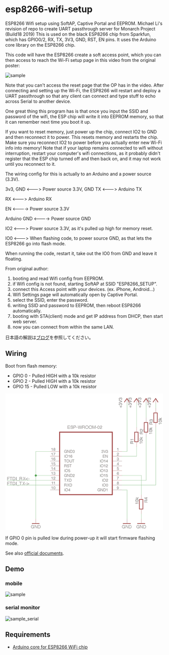 esp8266-wifi-setup
======

ESP8266 Wifi setup using SoftAP, Captive Portal and EEPROM. 
Michael Li's revision of repo to create UART passthrough server for Monarch Project (Build18 2019)
This is used on the black ESP8266 chip from Sparkfun, which has GPIO0/2, RX, TX, 3V3, GND, RST, EN pins.
It uses the Arduino core library on the ESP8266 chip.

This code will have the ESP8266 create a soft access point, which you can then access to reach the Wi-Fi
setup page in this video from the original poster:

![sample](http://3.bp.blogspot.com/-ETIrnJynYj8/VdzTZQfJqLI/AAAAAAAATPU/_qUS0v57Bk0/esp8266-wifi-setup.gif)

Note that you can't access the reset page that the OP has in the video.
After connecting and setting up the Wi-Fi, the ESP8266 will restart and deploy a UART passthrough
so that any client can connect and type stuff to echo across Serial to another device.

One great thing this program has is that once you input the SSID and password of the wifi,
the ESP chip will write it into EEPROM memory, so that it can remember next time you
boot it up. 

If you want to reset memory, just power up the chip, connect IO2 to GND and then reconnect it to power. 
This resets memory and restarts the chip. Make sure you reconnect IO2 to power
before you actually enter new Wi-Fi info into memory! Note that if your laptop remains connected to wifi
without interruption, restart your computer's wifi connections, as it probably didn't 
register that the ESP chip turned off and then back on, and it may not work until
you reconnect to it.


The wiring config for this is actually to an Arduino and a power source (3.3V).

3v3, GND <---> Power source 3.3V, GND
TX <---> Arduino TX

RX <---> Arduino RX

EN <----> Power source 3.3V

Arduino GND <----> Power source GND

IO2 <---> Power source 3.3V, as it's pulled up high for memory reset.

IO0 <---> When flashing code, to power source GND, as that lets the ESP8266 go into flash mode.

When running the code, restart it, take out the IO0 from GND and leave it floating.



From original author:

1. booting and read Wifi config from EEPROM.
2. if Wifi config is not found, starting SoftAP at SSID "ESP8266_SETUP".
3. connect this Access point with your devices. (ex. iPhone, Android...)
4. Wifi Settings page will automatically open by Captive Portal.
5. select the SSID, enter the password.
6. writing SSID and password to EEPROM, then reboot ESP8266 automatically.
7. booting with STA(client) mode and get IP address from DHCP, then start web server.
8. now you can connect from within the same LAN.

日本語の解説は[ブログ](http://eleclog.quitsq.com/2015/08/esp8266-wifi-setup.html)を参照してください。

## Wiring

Boot from flash memory:

* GPIO 0 - Pulled HIGH with a 10k resistor
* GPIO 2 - Pulled HIGH with a 10k resistor
* GPIO 15 - Pulled LOW with a 10k resistor

![schematic](https://raw.githubusercontent.com/9SQ/esp8266-wifi-setup/master/schematic.png)

If GPIO 0 pin is pulled low during power-up it will start firmware flashing mode.

See also [official documents](https://github.com/espressif/esptool/wiki/ESP8266-Boot-Mode-Selection).

## Demo
### mobile
![sample](http://3.bp.blogspot.com/-ETIrnJynYj8/VdzTZQfJqLI/AAAAAAAATPU/_qUS0v57Bk0/esp8266-wifi-setup.gif)

### serial monitor
![sample_serial](http://2.bp.blogspot.com/-OOwLd6lHLTY/VdzWCOpQFUI/AAAAAAAATPg/9M1z1Lm3iWQ/s600/esp8266-wifi-setup_serial.png)

## Requirements

* [Arduino core for ESP8266 WiFi chip](https://github.com/esp8266/Arduino)